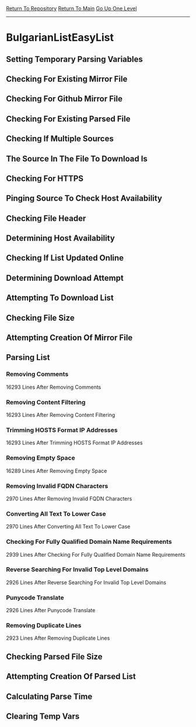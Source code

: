 [Return To Repository](https://github.com/bast69/piholeparser/)
[Return To Main](https://github.com/bast69/piholeparser/blob/master/RecentRunLogs/Mainlog.md)
[Go Up One Level](https://github.com/bast69/piholeparser/blob/master/RecentRunLogs/TopLevelScripts/30-Processing-External-Blacklists.md)
____________________________________
# BulgarianListEasyList
## Setting Temporary Parsing Variables
## Checking For Existing Mirror File
## Checking For Github Mirror File
## Checking For Existing Parsed File
## Checking If Multiple Sources
## The Source In The File To Download Is
## Checking For HTTPS
## Pinging Source To Check Host Availability
## Checking File Header
## Determining Host Availability
## Checking If List Updated Online
## Determining Download Attempt
## Attempting To Download List
## Checking File Size
## Attempting Creation Of Mirror File
## Parsing List
### Removing Comments
16293 Lines After Removing Comments
### Removing Content Filtering
16293 Lines After Removing Content Filtering
### Trimming HOSTS Format IP Addresses
16293 Lines After Trimming HOSTS Format IP Addresses
### Removing Empty Space
16289 Lines After Removing Empty Space
### Removing Invalid FQDN Characters
2970 Lines After Removing Invalid FQDN Characters
### Converting All Text To Lower Case
2970 Lines After Converting All Text To Lower Case
### Checking For Fully Qualified Domain Name Requirements
2939 Lines After Checking For Fully Qualified Domain Name Requirements
### Reverse Searching For Invalid Top Level Domains
2926 Lines After Reverse Searching For Invalid Top Level Domains
### Punycode Translate
2926 Lines After Punycode Translate
### Removing Duplicate Lines
2923 Lines After Removing Duplicate Lines
## Checking Parsed File Size
## Attempting Creation Of Parsed List
## Calculating Parse Time
## Clearing Temp Vars
